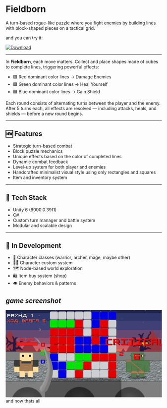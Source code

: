 # Fieldborn
 A turn-based rogue-like puzzle where you fight enemies by building lines with block-shaped pieces on a tactical grid.

 and you can try it:
 
 [![Download](https://img.shields.io/badge/Download-Demo-blue)](https://github.com/w1thoutmates/Fieldborn/releases/tag/v1.0.1/Fieldborn_demo.v1.0.1.rar)
 
---
 
 In **Fieldborn**, each move matters. Collect and place shapes made of cubes to complete lines, triggering powerful effects:
- 🟥 Red dominant color lines → Damage Enemies  
- 🟩 Green dominant color lines → Heal Yourself  
- 🟦 Blue dominant color lines → Gain Shield

Each round consists of alternating turns between the player and the enemy. After 5 turns each, all effects are resolved — including attacks, heals, and shields — before a new round begins.

---

## 🆕 Features
- Strategic turn-based combat
- Block puzzle mechanics
- Unique effects based on the color of completed lines
- Dynamic combat feedback
- Level-up system for both player and enemies
- Handcrafted minimalist visual style using only rectangles and squares
- Item and inventory system

---

## 🔧 Tech Stack

- Unity 6 (6000.0.39f1)
- C#
- Custom turn manager and battle system
- Modular and scalable design

---

## 🚧 In Development

- 🧙 Character classes (warrior, archer, mage, maybe other)
- 🧑‍🦲 Character custom system
- 🗺️ Node-based world exploration
- 🛍️ Item buy system (shop)
- 👁️ Enemy behaviors & patterns

## *game screenshot*
![game screenshot](https://github.com/w1thoutmates/Fieldborn/blob/main/Assets/gameplay_screenshot.png)
and now thats all
